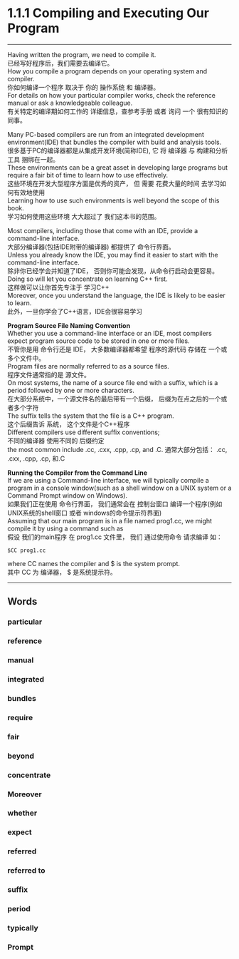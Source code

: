 # 1.1.1 Compiling and Executing Our Program
---
Having written the program, we need to compile it.  
已经写好程序后，我们需要去编译它。  
How you compile a program depends on your operating system and compiler.  
你如何编译一个程序 取决于 你的 操作系统 和 编译器。  
For details on how your particular compiler works, check the reference manual or ask a knowledgeable colleague.  
有关特定的编译期如何工作的 详细信息，查参考手册 或者 询问 一个 很有知识的 同事。  

Many PC-based compilers are run from an integrated development environment(IDE) that bundles the compiler with build and analysis tools.  
很多基于PC的编译器都是从集成开发环境(简称IDE), 它 将 编译器 与  构建和分析工具 捆绑在一起。  
These environments can be a great asset in developing large programs but require a fair bit of time to learn how to use effectively.  
这些环境在开发大型程序方面是优秀的资产， 但 需要 花费大量的时间 去学习如何有效地使用  
Learning how to use such environments is well beyond the scope of this book.  
学习如何使用这些环境 大大超过了 我们这本书的范围。  

Most compilers, including those that come with an IDE, provide a command-line interface.  
大部分编译器(包括IDE附带的编译器) 都提供了 命令行界面。  
Unless you already know the IDE, you may find it easier to start with the command-line interface.  
除非你已经学会并知道了IDE， 否则你可能会发现，从命令行启动会更容易。  
Doing so will let you concentrate on learning C++ first.  
这样做可以让你首先专注于 学习C++  
Moreover, once you understand the language, the IDE is likely to be easier to learn.  
此外，一旦你学会了C++语言，IDE会很容易学习  

**Program Source File Naming Convention**  
Whether you use a command-line interface or an IDE, most compilers expect program source code to be stored in one or more files.  
不管你是用 命令行还是 IDE， 大多数编译器都希望 程序的源代码 存储在 一个或多个文件中。  
Program files are normally referred to as a source files.  
程序文件通常指的是 源文件。  
On most systems, the name of a source file end with a suffix, which is a period followed by one or more characters.  
在大部分系统中，一个源文件名的最后带有一个后缀， 后缀为在点之后的一个或者多个字符  
The suffix tells the system that the file is a C++ program.  
这个后缀告诉 系统， 这个文件是个C++程序  
Different compilers use different suffix conventions;  
不同的编译器 使用不同的 后缀约定  
the most common include .cc, .cxx, .cpp, .cp, and .C.
通常大部分包括： .cc, .cxx, .cpp, .cp, 和.C  

**Running the Compiler from the Command Line**  
If we are using a Command-line interface, we will typically compile a program in a console window(such as a shell window on a UNIX system or a Command Prompt window on Windows).  
如果我们正在使用 命令行界面， 我们通常会在 控制台窗口 编译一个程序(例如UNIX系统的shell窗口 或者 windows的命令提示符界面)  
Assuming that our main program is in a file named prog1.cc, we might compile it by using a command such as  
假设 我们的main程序 在 prog1.cc 文件里， 我们 通过使用命令 请求编译 如：  
```
$CC prog1.cc
```
where CC names the compiler and $ is the system prompt.  
其中 CC 为 编译器， $ 是系统提示符。  




---
## Words
### particular
### reference
### manual
### integrated
### bundles
### require
### fair
### beyond
### concentrate
### Moreover
### whether
### expect
### referred
### referred to
### suffix
### period
### typically
### Prompt
